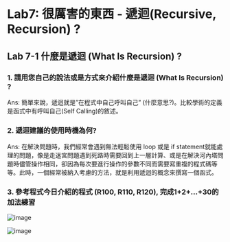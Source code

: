 # Lab7: 很厲害的東西 - 遞迴(Recursive, Recursion) ? 

## Lab 7-1 什麼是遞迴 (What Is Recursion) ?

### 1. 請用您自己的說法或是方式來介紹什麼是遞迴 (What Is Recursion) ?
Ans: 簡單來說，遞迴就是”在程式中自己呼叫自己” (什麼意思?)。比較學術的定義是函式中有呼叫自己(Self Calling)的敘述。

### 2. 遞迴建議的使用時機為何?
Ans: 在解決問題時，我們經常會遇到無法輕鬆使用 loop 或是 if statement就能處理的問題，像是走迷宮問題遇到死路時需要回到上一層計算、或是在解決河內塔問題時儘管操作相同，卻因為每次要進行操作的參數不同而需要寫重複的程式碼等等。此時，一個經常被納入考慮的方法，就是利用遞迴的概念來撰寫一個函式。

### 3. 參考程式今日介紹的程式 (R100, R110, R120), 完成1+2+...+30的加法練習

![image](https://user-images.githubusercontent.com/89304181/172033102-d0af25e1-bf14-44c3-b823-0b17dda82518.png)

![image](https://user-images.githubusercontent.com/89304181/172033114-c1c27864-b830-404d-b865-ca50f29f5734.png)



